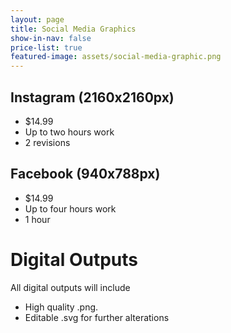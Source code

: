 ```yaml
---
layout: page
title: Social Media Graphics
show-in-nav: false
price-list: true
featured-image: assets/social-media-graphic.png
---
```


## Instagram (2160x2160px)
- $14.99
- Up to two hours work
- 2 revisions

## Facebook (940x788px)
- $14.99
- Up to four hours work
- 1 hour

# Digital Outputs
All digital outputs will include

- High quality .png.
- Editable .svg for further alterations
